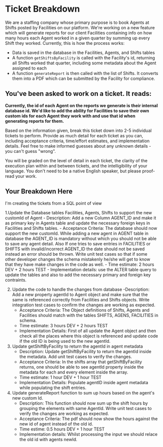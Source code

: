 # Ticket Breakdown
We are a staffing company whose primary purpose is to book Agents at Shifts posted by Facilities on our platform. We're working on a new feature which will generate reports for our client Facilities containing info on how many hours each Agent worked in a given quarter by summing up every Shift they worked. Currently, this is how the process works:

- Data is saved in the database in the Facilities, Agents, and Shifts tables
- A function `getShiftsByFacility` is called with the Facility's id, returning all Shifts worked that quarter, including some metadata about the Agent assigned to each
- A function `generateReport` is then called with the list of Shifts. It converts them into a PDF which can be submitted by the Facility for compliance.

## You've been asked to work on a ticket. It reads:

**Currently, the id of each Agent on the reports we generate is their internal database id. We'd like to add the ability for Facilities to save their own custom ids for each Agent they work with and use that id when generating reports for them.**


Based on the information given, break this ticket down into 2-5 individual tickets to perform. Provide as much detail for each ticket as you can, including acceptance criteria, time/effort estimates, and implementation details. Feel free to make informed guesses about any unknown details - you can't guess "wrong".


You will be graded on the level of detail in each ticket, the clarity of the execution plan within and between tickets, and the intelligibility of your language. You don't need to be a native English speaker, but please proof-read your work.

## Your Breakdown Here
I'm creating the tickets from a SQL point of view

1.Update the Database tables Facilities, Agents, Shifts to support the new customId of Agent
    - Description: Add a new Column AGENT_ID and make it as primary key in Agents table and update the necessary foreign keys in Facilities and Shifts tables. 
    - Acceptance Criteria: The database should now support the new customId. While adding a new agent in AGENT table in database the AGENT_ID is mandatory without which you should not be able to save any agent detail. Also If one tries to save entries in FACILITIES or SHIFTS with invalid/incorrect AGENT_ID the date should not be saved instead an error should be thrown. Write unit test cases so that if some other developer changes the schema mistakenly he/she will get to know that they have make changes in the code as well.
    - Time estimate: 2 hours DEV + 2 hours TEST
    - Implementation details: use the ALTER table query to update the tables and also to add the necessary primary and foreign key contraints.

2. Update the code to handle the changes from database
    -Description: Add a new property agentId to Agent object and make sure that the same is referenced correctly from Facilities and Shifts objects. Write integration test cases to confirm the changes are working as expected.
    - Acceptance Criteria: The Object definitions of Shifts, Agents and Facilities should match with the tables SHIFTS, AGENS, FACILITIES in schema.
    - Time estimate: 3 hours DEV + 2 hours TEST
    - Implementation Details: First of all update the Agent object and then check all the places where this object is referenced and update code if the old ID is being used to the new agentId.
3. Update getShiftByFacility to return the agentId in agent metadata
    - Description: Update getShiftByFacility to return the agentId inside the metadata. Add unit test cases to verify the changes.
    - Acceptance Criteria: In the shifts array that getShiftByFacility returns, one should be able to see agentId property inside the metadata for each and every element inside the array. 
    - Time estimate: 1 hour DEV + 1 hour TEST
    - Implementation Details: Populate agentID inside agent metadata while populating the shift entries.
4. Update generateReport function to sum up hours based on the agent's new custom Id.
    - Description: This function should now sum up the shift hours by grouping the elements with same AgentId. Write unit test cases to verify the changes are working as expected.
    - Acceptance Criteria: The pdf should now show the hours against the new id of agent instead of the old id.
    - Time estime: 0.5 hours DEV + 1 hour TEST
    - Implementation details: Whilst processing the input we should relace the old id with agents newId.
